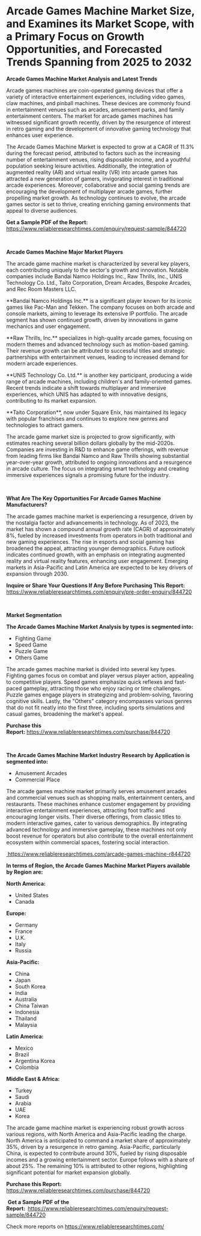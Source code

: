 <p><h1>Arcade Games Machine Market Size, and Examines its Market Scope, with a Primary Focus on Growth Opportunities, and Forecasted Trends Spanning from 2025 to 2032</h1></p><p><strong>Arcade Games Machine Market Analysis and Latest Trends</strong></p>
<p><p>Arcade games machines are coin-operated gaming devices that offer a variety of interactive entertainment experiences, including video games, claw machines, and pinball machines. These devices are commonly found in entertainment venues such as arcades, amusement parks, and family entertainment centers. The market for arcade games machines has witnessed significant growth recently, driven by the resurgence of interest in retro gaming and the development of innovative gaming technology that enhances user experience.</p><p>The Arcade Games Machine Market is expected to grow at a CAGR of 11.3% during the forecast period, attributed to factors such as the increasing number of entertainment venues, rising disposable income, and a youthful population seeking leisure activities. Additionally, the integration of augmented reality (AR) and virtual reality (VR) into arcade games has attracted a new generation of gamers, invigorating interest in traditional arcade experiences. Moreover, collaborative and social gaming trends are encouraging the development of multiplayer arcade games, further propelling market growth. As technology continues to evolve, the arcade games sector is set to thrive, creating enriching gaming environments that appeal to diverse audiences.</p></p>
<p><strong>Get a Sample PDF of the Report:&nbsp;</strong> <a href="https://www.reliableresearchtimes.com/enquiry/request-sample/844720?utm_campaign=2771&utm_medium=2&utm_source=Github&utm_content=ia&utm_term=04042025&utm_id=arcade-games-machine">https://www.reliableresearchtimes.com/enquiry/request-sample/844720</a></p>
<p>&nbsp;</p>
<p><strong>Arcade Games Machine Major Market Players</strong></p>
<p><p>The arcade game machine market is characterized by several key players, each contributing uniquely to the sector's growth and innovation. Notable companies include Bandai Namco Holdings Inc., Raw Thrills, Inc., UNIS Technology Co. Ltd., Taito Corporation, Dream Arcades, Bespoke Arcades, and Rec Room Masters LLC.</p><p>**Bandai Namco Holdings Inc.** is a significant player known for its iconic games like Pac-Man and Tekken. The company focuses on both arcade and console markets, aiming to leverage its extensive IP portfolio. The arcade segment has shown continued growth, driven by innovations in game mechanics and user engagement.</p><p>**Raw Thrills, Inc.** specializes in high-quality arcade games, focusing on modern themes and advanced technology such as motion-based gaming. Their revenue growth can be attributed to successful titles and strategic partnerships with entertainment venues, leading to increased demand for modern arcade experiences.</p><p>**UNIS Technology Co. Ltd.** is another key participant, producing a wide range of arcade machines, including children's and family-oriented games. Recent trends indicate a shift towards multiplayer and immersive experiences, which UNIS has adapted to with innovative designs, contributing to its market expansion.</p><p>**Taito Corporation**, now under Square Enix, has maintained its legacy with popular franchises and continues to explore new genres and technologies to attract gamers. </p><p>The arcade game market size is projected to grow significantly, with estimates reaching several billion dollars globally by the mid-2020s. Companies are investing in R&D to enhance game offerings, with revenue from leading firms like Bandai Namco and Raw Thrills showing substantial year-over-year growth, attributed to ongoing innovations and a resurgence in arcade culture. The focus on integrating smart technology and creating immersive experiences signals a promising future for the industry.</p></p>
<p>&nbsp;</p>
<p><strong>What Are The Key Opportunities For Arcade Games Machine Manufacturers?</strong></p>
<p><p>The arcade games machine market is experiencing a resurgence, driven by the nostalgia factor and advancements in technology. As of 2023, the market has shown a compound annual growth rate (CAGR) of approximately 8%, fueled by increased investments from operators in both traditional and new gaming experiences. The rise in esports and social gaming has broadened the appeal, attracting younger demographics. Future outlook indicates continued growth, with an emphasis on integrating augmented reality and virtual reality features, enhancing user engagement. Emerging markets in Asia-Pacific and Latin America are expected to be key drivers of expansion through 2030.</p></p>
<p><strong>Inquire or Share Your Questions If Any Before Purchasing This Report:</strong> <a href="https://www.reliableresearchtimes.com/enquiry/pre-order-enquiry/844720?utm_campaign=2771&utm_medium=2&utm_source=Github&utm_content=ia&utm_term=04042025&utm_id=arcade-games-machine">https://www.reliableresearchtimes.com/enquiry/pre-order-enquiry/844720</a></p>
<p>&nbsp;</p>
<p><strong>Market Segmentation</strong></p>
<p><strong>The Arcade Games Machine Market Analysis by types is segmented into:</strong></p>
<p><ul><li>Fighting Game</li><li>Speed Game</li><li>Puzzle Game</li><li>Others Game</li></ul></p>
<p><p>The arcade games machine market is divided into several key types. Fighting games focus on combat and player versus player action, appealing to competitive players. Speed games emphasize quick reflexes and fast-paced gameplay, attracting those who enjoy racing or time challenges. Puzzle games engage players in strategizing and problem-solving, favoring cognitive skills. Lastly, the "Others" category encompasses various genres that do not fit neatly into the first three, including sports simulations and casual games, broadening the market's appeal.</p></p>
<p><strong>Purchase this Report:&nbsp;</strong><a href="https://www.reliableresearchtimes.com/purchase/844720?utm_campaign=2771&utm_medium=2&utm_source=Github&utm_content=ia&utm_term=04042025&utm_id=arcade-games-machine">https://www.reliableresearchtimes.com/purchase/844720</a></p>
<p>&nbsp;</p>
<p><strong>The Arcade Games Machine Market Industry Research by Application is segmented into:</strong></p>
<p><ul><li>Amusement Arcades</li><li>Commercial Place</li></ul></p>
<p><p>The arcade games machine market primarily serves amusement arcades and commercial venues such as shopping malls, entertainment centers, and restaurants. These machines enhance customer engagement by providing interactive entertainment experiences, attracting foot traffic and encouraging longer visits. Their diverse offerings, from classic titles to modern interactive games, cater to various demographics. By integrating advanced technology and immersive gameplay, these machines not only boost revenue for operators but also contribute to the overall entertainment ecosystem within commercial spaces, fostering social interaction.</p></p>
<p><a href="https://www.reliableresearchtimes.com/arcade-games-machine-r844720?utm_campaign=2771&utm_medium=2&utm_source=Github&utm_content=ia&utm_term=04042025&utm_id=arcade-games-machine">&nbsp;https://www.reliableresearchtimes.com/arcade-games-machine-r844720</a></p>
<p><strong>In terms of Region, the Arcade Games Machine Market Players available by Region are:</strong></p>
<p>
    <p> <strong> North America: </strong>
        <ul>
            <li>United States</li>
            <li>Canada</li>
        </ul>
        </p> 
    <p> <strong> Europe: </strong>
        <ul>
            <li>Germany</li>
            <li>France</li>
            <li>U.K.</li>
            <li>Italy</li>
            <li>Russia</li>
        </ul>
        </p> 
    <p> <strong> Asia-Pacific: </strong>
        <ul>
            <li>China</li>
            <li>Japan</li>
            <li>South Korea</li>
            <li>India</li>
            <li>Australia</li>
            <li>China Taiwan</li>
            <li>Indonesia</li>
            <li>Thailand</li>
            <li>Malaysia</li>
        </ul>
        </p> 
    <p> <strong> Latin America: </strong>
        <ul>
            <li>Mexico</li>
            <li>Brazil</li>
            <li>Argentina Korea</li>
            <li>Colombia</li>
        </ul>
        </p> 
    <p> <strong> Middle East & Africa: </strong>
        <ul>
            <li>Turkey</li>
            <li>Saudi</li>
            <li>Arabia</li>
            <li>UAE</li>
            <li>Korea</li>
        </ul>
    </p>
    </p>
<p><p>The arcade game machine market is experiencing robust growth across various regions, with North America and Asia-Pacific leading the charge. North America is anticipated to command a market share of approximately 35%, driven by a resurgence in retro gaming. Asia-Pacific, particularly China, is expected to contribute around 30%, fueled by rising disposable incomes and a growing entertainment sector. Europe follows with a share of about 25%. The remaining 10% is attributed to other regions, highlighting significant potential for market expansion globally.</p></p>
<p><strong>Purchase this Report: </strong><a href="https://www.reliableresearchtimes.com/purchase/844720?utm_campaign=2771&utm_medium=2&utm_source=Github&utm_content=ia&utm_term=04042025&utm_id=arcade-games-machine">https://www.reliableresearchtimes.com/purchase/844720</a></p>
<p>&nbsp;<strong>Get a Sample PDF of the Report:&nbsp;&nbsp;</strong><a href="https://www.reliableresearchtimes.com/enquiry/request-sample/844720?utm_campaign=2771&utm_medium=2&utm_source=Github&utm_content=ia&utm_term=04042025&utm_id=arcade-games-machine">https://www.reliableresearchtimes.com/enquiry/request-sample/844720</a></p>
<p><strong></strong></p>
<p>Check more reports on <a href="https://www.reliableresearchtimes.com/?utm_campaign=2771&utm_medium=2&utm_source=Github&utm_content=ia&utm_term=04042025&utm_id=arcade-games-machine">https://www.reliableresearchtimes.com/</a></p>